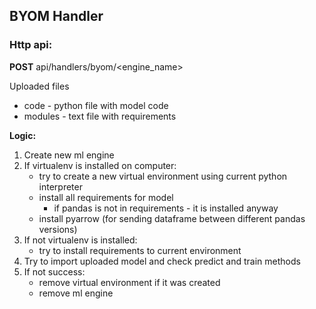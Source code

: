 
## BYOM Handler

### Http api:

**POST** api/handlers/byom/<engine_name>

Uploaded files
- code - python file with model code
- modules - text file with requirements

**Logic:**

1. Create new ml engine
2. If virtualenv is installed on computer:
   - try to create a new virtual environment using current python interpreter
   - install all requirements for model
     - if pandas is not in requirements - it is installed anyway 
   - install pyarrow (for sending dataframe between different pandas versions)
3. If not virtualenv is installed:
   - try to install requirements to current environment
4. Try to import uploaded model and check predict and train methods
5. If not success:
   - remove virtual environment if it was created
   - remove ml engine

